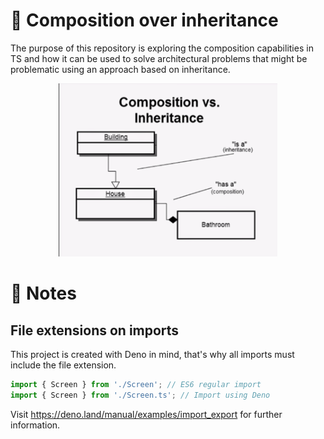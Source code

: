 # 🏢 Composition over inheritance

The purpose of this repository is exploring the composition capabilities in TS
and how it can be used to solve architectural problems that might be problematic
using an approach based on inheritance.

<p align="center">
  <img width=350 src="./assets/composition.png" >
<p>

# 📝 Notes

## File extensions on imports

This project is created with Deno in mind, that's why all imports must include the file extension.

```ts
import { Screen } from './Screen'; // ES6 regular import
import { Screen } from './Screen.ts'; // Import using Deno
```

Visit https://deno.land/manual/examples/import_export for further information.
